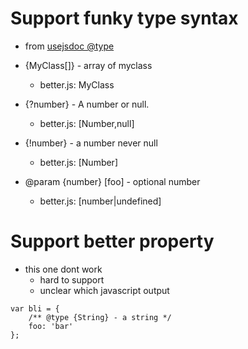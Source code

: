 # Support funky type syntax
* from [usejsdoc @type](http://usejsdoc.org/tags-type.html)

* {MyClass[]} - array of myclass
    - better.js: MyClass
* {?number} - A number or null.
    - better.js: [Number,null]
* {!number} - a number never null
    - better.js: [Number]
* @param {number} [foo] - optional number
    - better.js: [number|undefined]


# Support better property
* this one dont work
    - hard to support
    - unclear which javascript output

```
var bli = { 
    /** @type {String} - a string */
    foo: 'bar'
};
```